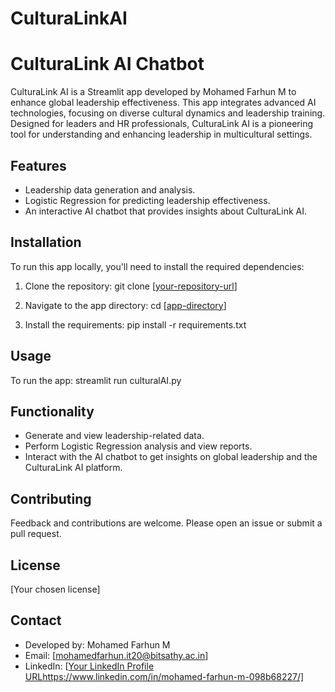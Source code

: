 # CulturaLinkAI

# CulturaLink AI Chatbot

CulturaLink AI is a Streamlit app developed by Mohamed Farhun M to enhance global leadership effectiveness. This app integrates advanced AI technologies, focusing on diverse cultural dynamics and leadership training. Designed for leaders and HR professionals, CulturaLink AI is a pioneering tool for understanding and enhancing leadership in multicultural settings.

## Features

- Leadership data generation and analysis.
- Logistic Regression for predicting leadership effectiveness.
- An interactive AI chatbot that provides insights about CulturaLink AI.

## Installation

To run this app locally, you'll need to install the required dependencies:

1. Clone the repository:
git clone [[your-repository-url](https://github.com/MohamedFarhun/CulturaLinkAI)]

2. Navigate to the app directory:
cd [[app-directory](https://culturalinkai.streamlit.app/)]

3. Install the requirements:
pip install -r requirements.txt

## Usage
To run the app:
streamlit run culturalAI.py

## Functionality
- Generate and view leadership-related data.
- Perform Logistic Regression analysis and view reports.
- Interact with the AI chatbot to get insights on global leadership and the CulturaLink AI platform.

## Contributing

Feedback and contributions are welcome. Please open an issue or submit a pull request.

## License

[Your chosen license]

## Contact

- Developed by: Mohamed Farhun M
- Email: [mohamedfarhun.it20@bitsathy.ac.in]
- LinkedIn: [[Your LinkedIn Profile URL](https://www.linkedin.com/in/mohamed-farhun-m-098b68227/)https://www.linkedin.com/in/mohamed-farhun-m-098b68227/]
